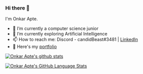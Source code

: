 ### Hi there 👋

I'm Onkar Apte.

- 🔭 I’m currently a computer science junior
- 🌱 I’m currently exploring Artificial Intelligence
- 📫 How to reach me: Discord - candidBeast#3481 | [LinkedIn](https://www.linkedin.com/in/onapte)
- 📗 Here's my [portfolio](https://onapte.github.io/)

[![Onkar Apte's github stats](https://github-readme-stats.vercel.app/api?username=onapte&theme=tokyonight)](https://github.com/onapte/github-readme-stats)    

[![Onkar Apte's GitHub Language Stats](https://github-readme-stats.vercel.app/api/top-langs/?username=onapte&langs_count=5&theme=tokyonight)]()

